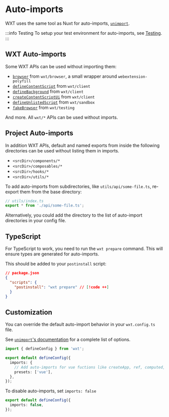 # Auto-imports

WXT uses the same tool as Nuxt for auto-imports, [`unimport`](https://github.com/unjs/unimport).

:::info Testing
To setup your test environment for auto-imports, see [Testing](/guide/testing).
:::

## WXT Auto-imports

Some WXT APIs can be used without importing them:

- [`browser`](/api/wxt/browser/variables/browser) from `wxt/browser`, a small wrapper around `webextension-polyfill`
- [`defineContentScript`](/api/wxt/client/functions/defineContentScript) from `wxt/client`
- [`defineBackground`](/api/wxt/client/functions/defineBackground) from `wxt/client`
- [`createContentScriptUi`](/api/wxt/client/functions/createContentScriptUi) from `wxt/client`
- [`defineUnlistedScript`](/api/wxt/sandbox/functions/defineUnlistedScript) from `wxt/sandbox`
- [`fakeBrowser`](/api/wxt/testing/variables/fakeBrowser) from `wxt/testing`

And more. All `wxt/*` APIs can be used without imports.

## Project Auto-imports

In addition WXT APIs, default and named exports from inside the following directories can be used without listing them in imports.

- `<srcDir>/components/*`
- `<srcDir>/composables/*`
- `<srcDir>/hooks/*`
- `<srcDir>/utils/*`

To add auto-imports from subdirectories, like `utils/api/some-file.ts`, re-export them from the base directory:

```ts
// utils/index.ts
export * from './api/some-file.ts';
```

Alternatively, you could add the directory to the list of auto-import directories in your config file.

## TypeScript

For TypeScript to work, you need to run the `wxt prepare` command. This will ensure types are generated for auto-imports.

This should be added to your `postinstall` script:

```json
// package.json
{
  "scripts": {
    "postinstall": "wxt prepare" // [!code ++]
  }
}
```

## Customization

You can override the default auto-import behavior in your `wxt.config.ts` file.

See [`unimport`'s documentation](https://github.com/unjs/unimport#configurations) for a complete list of options.

```ts
import { defineConfig } from 'wxt';

export default defineConfig({
  imports: {
    // Add auto-imports for vue fuctions like createApp, ref, computed, watch, toRaw, etc...
    presets: ['vue'],
  },
});
```

To disable auto-imports, set `imports: false`

```ts
export default defineConfig({
  imports: false,
});
```
